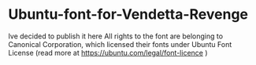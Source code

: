 # Ubuntu-font-for-Vendetta-Revenge
Ive decided to publish it here
All rights to the font are belonging to Canonical Corporation, which licensed their fonts under Ubuntu Font License (read more at https://ubuntu.com/legal/font-licence )
